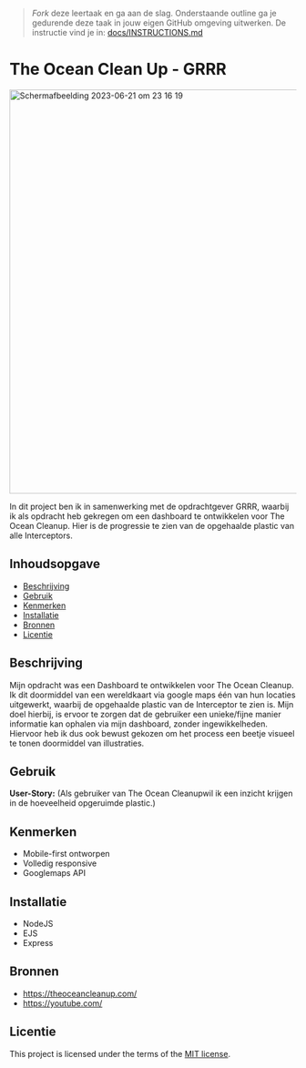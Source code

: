 > _Fork_ deze leertaak en ga aan de slag. Onderstaande outline ga je gedurende deze taak in jouw eigen GitHub omgeving uitwerken. De instructie vind je in: [docs/INSTRUCTIONS.md](docs/INSTRUCTIONS.md)

# The Ocean Clean Up - GRRR  

<img width="710" alt="Scherm­afbeelding 2023-06-21 om 23 16 19" src="https://github.com/jtoufik/GRRR-proof-of-concept/assets/112856590/5b6102b0-a221-4082-bb83-a0fc513cd804">


In dit project ben ik in samenwerking met de opdrachtgever GRRR, waarbij ik als opdracht heb gekregen om een dashboard te ontwikkelen voor The Ocean Cleanup. Hier is de  progressie te zien van de opgehaalde plastic van alle Interceptors.

<!-- Geef je project een titel en schrijf in één zin wat het is -->

## Inhoudsopgave

  * [Beschrijving](#beschrijving)
  * [Gebruik](#gebruik)
  * [Kenmerken](#kenmerken)
  * [Installatie](#installatie)
  * [Bronnen](#bronnen)
  * [Licentie](#licentie)

## Beschrijving

Mijn opdracht was een Dashboard te ontwikkelen voor The Ocean Cleanup. Ik dit doormiddel van een wereldkaart via google maps één van hun locaties uitgewerkt, waarbij de opgehaalde plastic van de Interceptor te zien is. Mijn doel hierbij, is ervoor te zorgen dat de gebruiker een unieke/fijne manier informatie kan ophalen via mijn dashboard, zonder ingewikkelheden. Hiervoor heb ik dus ook bewust gekozen om het process een beetje visueel te tonen doormiddel van illustraties.

<!-- Bij Beschrijving staat kort beschreven wat voor project het is en wat je hebt gemaakt -->
<!-- Voeg een mooie poster visual toe 📸 -->
<!-- Voeg een link toe naar Github Pages 🌐-->

## Gebruik

**User-Story:** (Als gebruiker van The Ocean Cleanupwil ik een inzicht krijgen in de hoeveelheid opgeruimde plastic.)
<!-- Bij Gebruik staat de user story, hoe het werkt en wat je er mee kan. -->

## Kenmerken
<!-- Bij Kenmerken staat welke technieken zijn gebruikt en hoe. Wat is de HTML structuur? Wat zijn de belangrijkste dingen in CSS? Wat is er met JS gedaan en hoe? Misschien heb je iets met NodeJS gedaan, of heb je een framwork of library gebruikt? -->

* Mobile-first ontworpen
* Volledig responsive
* Googlemaps API

## Installatie
<!-- Bij Instalatie staat hoe een andere developer aan jouw repo kan werken -->
* NodeJS
* EJS
* Express
  

## Bronnen

* https://theoceancleanup.com/
* https://youtube.com/

## Licentie

This project is licensed under the terms of the [MIT license](./LICENSE).
